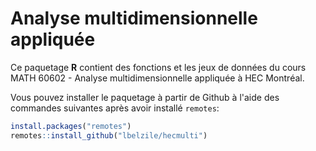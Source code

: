 # Analyse multidimensionnelle appliquée

Ce paquetage **R** contient des fonctions et les jeux de données du cours MATH 60602 - Analyse multidimensionnelle appliquée à HEC Montréal.

Vous pouvez installer le paquetage à partir de Github à l'aide des commandes suivantes après avoir installé `remotes`:
```R
install.packages("remotes")
remotes::install_github("lbelzile/hecmulti")
```
